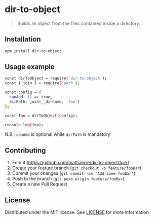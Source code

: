 # dir-to-object

> Builds an object from the files contained inside a directory.

## Installation

```bash
npm install dir-to-object
```

## Usage example

```bash
const dirToObject = require('dir-to-object');
const { join } = require('path');

const config = {
  canAdd: () => true,
  dirPath: join(__dirname, 'foo')
};

const foo = dirToObject(config);

console.log(foo);
```

N.B.: `canAdd` is optional while `dirPath` is mandatory

## Contributing

1. Fork it (<https://github.com/mattiaerre/dir-to-object/fork>)
2. Create your feature branch (`git checkout -b feature/fooBar`)
3. Commit your changes (`git commit -am 'Add some fooBar'`)
4. Push to the branch (`git push origin feature/fooBar`)
5. Create a new Pull Request

## License

Distributed under the MIT license. See [LICENSE](LICENSE) for more information.
